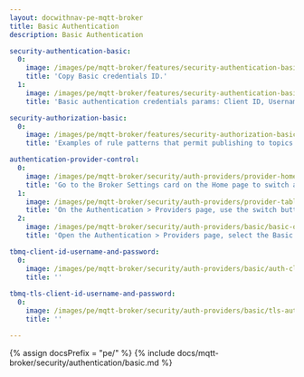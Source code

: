 ```yaml
---
layout: docwithnav-pe-mqtt-broker
title: Basic Authentication
description: Basic Authentication

security-authentication-basic:
  0:
    image: /images/pe/mqtt-broker/features/security-authentication-basic-1.png
    title: 'Copy Basic credentials ID.'
  1:
    image: /images/pe/mqtt-broker/features/security-authentication-basic-2.png
    title: 'Basic authentication credentials params: Client ID, Username and Password.'

security-authorization-basic:
  0:
    image: /images/pe/mqtt-broker/features/security-authorization-basic-1.png
    title: 'Examples of rule patterns that permit publishing to topics starting with "country/" and subscribing to topics starting with "city/".'

authentication-provider-control:
  0:
    image: /images/pe/mqtt-broker/security/auth-providers/provider-home-switch.png
    title: 'Go to the Broker Settings card on the Home page to switch authentication providers.'
  1:
    image: /images/pe/mqtt-broker/security/auth-providers/provider-table-switch.png
    title: 'On the Authentication > Providers page, use the switch button in the table’s right column to enable or disable providers.'
  2:
    image: /images/pe/mqtt-broker/security/auth-providers/basic/basic-overview.png
    title: 'Open the Authentication > Providers page, select the Basic row, and click the "Edit" button to configure the provider.'

tbmq-client-id-username-and-password:
  0:
    image: /images/pe/mqtt-broker/security/auth-providers/basic/auth-client-id-username-and-password.png
    title: ''
    
tbmq-tls-client-id-username-and-password:
  0:
    image: /images/pe/mqtt-broker/security/auth-providers/basic/tls-auth-client-id-username-and-password.png
    title: ''

---
```


{% assign docsPrefix = "pe/" %}
{% include docs/mqtt-broker/security/authentication/basic.md %}